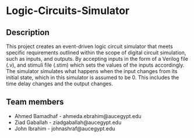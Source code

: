 <h1>Logic-Circuits-Simulator</h1>

<h2>Description</h2>

<p>This project creates an event-driven logic circuit simulator that meets specific requirements outlined within the scope of digital circuit simulation, such as inputs, and outputs. By accepting inputs in the form of a Verilog file (.v), and stimuli file (.stim) which sets the values of the inputs accordingly. The simulator simulates what happens when the input changes from its initial state, which in this simulator is assumed to be 0. This includes the time delay changes and the output changes.
</p>
  
<h2>Team members</h2>

<ul>
  <li>
    Ahmed Bamadhaf - ahmeda.ebrahim@aucegypt.edu <br>
  </li>
  <li>
    Ziad Gaballah - ziadgaballah@aucegypt.edu <br>
  </li>
  <li>
    John Ibrahim - johnashraf@aucegypt.edu
  </li>
</ul>
